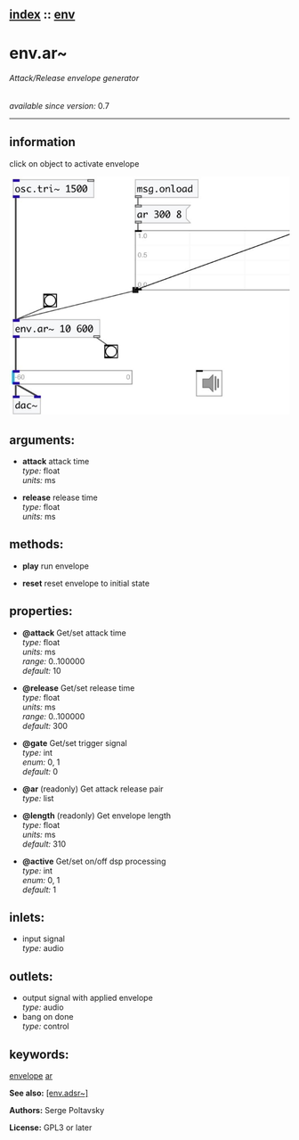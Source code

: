 [index](index.html) :: [env](category_env.html)
---

# env.ar~

###### Attack/Release envelope generator

*available since version:* 0.7

---


## information
click on object to activate envelope


[![example](../examples/img/env.ar~.jpg)](../examples/pd/env.ar~.pd)



## arguments:

* **attack**
attack time<br>
_type:_ float<br>
_units:_ ms<br>

* **release**
release time<br>
_type:_ float<br>
_units:_ ms<br>



## methods:

* **play**
run envelope<br>

* **reset**
reset envelope to initial state<br>




## properties:

* **@attack** 
Get/set attack time<br>
_type:_ float<br>
_units:_ ms<br>
_range:_ 0..100000<br>
_default:_ 10<br>

* **@release** 
Get/set release time<br>
_type:_ float<br>
_units:_ ms<br>
_range:_ 0..100000<br>
_default:_ 300<br>

* **@gate** 
Get/set trigger signal<br>
_type:_ int<br>
_enum:_ 0, 1<br>
_default:_ 0<br>

* **@ar** (readonly)
Get attack release pair<br>
_type:_ list<br>

* **@length** (readonly)
Get envelope length<br>
_type:_ float<br>
_units:_ ms<br>
_default:_ 310<br>

* **@active** 
Get/set on/off dsp processing<br>
_type:_ int<br>
_enum:_ 0, 1<br>
_default:_ 1<br>



## inlets:

* input signal<br>
_type:_ audio



## outlets:

* output signal with applied envelope<br>
_type:_ audio
* bang on done<br>
_type:_ control



## keywords:

[envelope](keywords/envelope.html)
[ar](keywords/ar.html)



**See also:**
[\[env.adsr~\]](env.adsr~.html)




**Authors:** Serge Poltavsky




**License:** GPL3 or later





